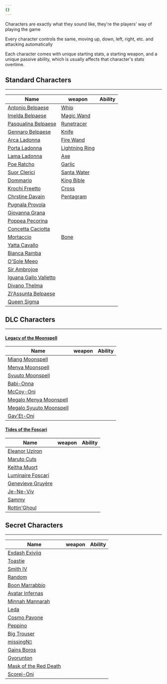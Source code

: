 ```yaml
---
{}
---
```

   
Characters are exactly what they sound like, they're the players' way of playing the game   
   
Every character controls the same, moving up, down, left, right, etc. and attacking automatically   
   
Each character comes with unique starting stats, a starting weapon, and a unique passive ability, which is usually affects that character's stats overtime.   
   
## Standard Characters   
   
---   
|Name|weapon|Ability|   
|-|-|-|   
|[Antonio Belpaese](../Characters/Antonio%20Belpaese.md)|[Whip](../Weapons/Whip.md)|   
|[Imelda Belpaese](../Characters/Imelda%20Belpaese.md)|[Magic Wand](/not_created.md)|   
|[Pasqualina Belpaese](/not_created.md)|[Runetracer](/not_created.md)|   
|[Gennaro Belpaese](/not_created.md)|[Knife](/not_created.md)|   
|[Arca Ladonna](/not_created.md)|[Fire Wand](/not_created.md)|   
|[Porta Ladonna](/not_created.md)|[Lightning Ring](/not_created.md)|   
|[Lama Ladonna](/not_created.md)|[Axe](/not_created.md)|   
|[Poe Ratcho](/not_created.md)|[Garlic](/not_created.md)|   
|[Suor Clerici](/not_created.md)|[Santa Water](../Weapons/Santa%20Water.md)|   
|[Dommario](/not_created.md)|[King Bible](../Weapons/King%20Bible.md)|   
|[Krochi Freetto](/not_created.md)|[Cross](/not_created.md)|   
|[Chrstine Davain](/not_created.md)|[Pentagram](/not_created.md)|   
|[Pugnala Provola](/not_created.md)|   
|[Giovanna Grana](/not_created.md)|   
|[Poppea Pecorina](/not_created.md)|   
|[Concetta Caciotta](/not_created.md)|   
|[Mortaccio](/not_created.md)|[Bone](/not_created.md)|   
|[Yatta Cavallo](/not_created.md)|   
|[Bianca Ramba](/not_created.md)|   
|[O'Sole Meeo](/not_created.md)|   
|[Sir Ambrojoe](/not_created.md)|   
|[Iguana Gallo Valletto](/not_created.md)|   
|[Divano Thelma](/not_created.md)|   
|[Zi'Assunta Belpaese](/not_created.md)|   
|[Queen Sigma](/not_created.md)|   
   
## DLC Characters   
   
---   
#### [Legacy of the Moonspell](../Stages/Legacy%20of%20the%20Moonspell.md)   
|Name|weapon|Ability|   
|-|-|-|   
|[Miang Moonspell](/not_created.md)|   
|[Menya Moonspell](/not_created.md)|   
|[Syuuto Moonspell](/not_created.md)|   
|[Babi-Onna](/not_created.md)|   
|[McCoy-Oni](/not_created.md)|   
|[Megalo Menya Moonspell](/not_created.md)|   
|[Megalo Syuuto Moonspell](/not_created.md)|   
|[Gav'Et-Oni](/not_created.md)|   
   
#### [Tides of the Foscari](/not_created.md)   
|Name|weapon|Ability|   
|-|-|-|   
|[Eleanor Uziron](/not_created.md)|   
|[Maruto Cuts](/not_created.md)|   
|[Keitha Muort](/not_created.md)|   
|[Luminaire Foscari](/not_created.md)|   
|[Genevieve Gruyère](/not_created.md)|   
|[Je-Ne-Viv](/not_created.md)|   
|[Sammy](/not_created.md)|   
|[Rottin'Ghoul](/not_created.md)|   
   
## Secret Characters   
   
---   
|Name|weapon|Ability|   
|-|-|-|   
|[Exdash Exiviiq](/not_created.md)|   
|[Toastie](/not_created.md)|   
|[Smith IV](/not_created.md)|   
|[Random](/not_created.md)|   
|[Boon Marrabbio](/not_created.md)|   
|[Avatar Infernas](/not_created.md)|   
|[Minnah Mannarah](/not_created.md)|   
|[Leda](/not_created.md)|   
|[Cosmo Pavone](/not_created.md)|   
|[Peppino](/not_created.md)|   
|[Big Trouser](/not_created.md)|   
|[missingN▯](/not_created.md)|   
|[Gains Boros](/not_created.md)|   
|[Gyorunton](/not_created.md)|   
|[Mask of the Red Death](/not_created.md)|   
|[Scorej-Oni](/not_created.md)|